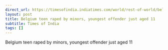 ```yaml
---
direct_url: https://timesofindia.indiatimes.com/world/rest-of-world/belgium-teen-raped-by-minors-youngest-offender-just-aged-11/articleshow/109985541.cms
layout: post
title: Belgium teen raped by minors, youngest offender just aged 11
subtitle: Times of India
tags: []
---
```


Belgium teen raped by minors, youngest offender just aged 11
